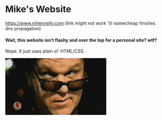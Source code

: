 # Mike's Website
https://www.mhennelly.com (link might not work 'til namecheap finishes dns propagation)
#### Wait, this website isn't flashy and over the top for a personal site? wtf?
Nope. It just uses plain ol' HTML/CSS.

![who_cares.exe](brule.gif)
